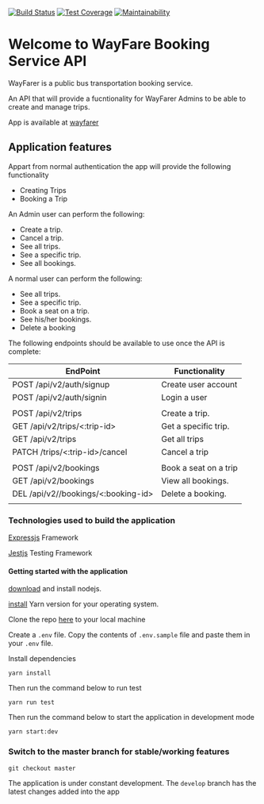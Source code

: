 [![Build Status](https://travis-ci.org/danielotieno/way-farer-api.svg?branch=develop)](https://travis-ci.org/danielotieno/way-farer-api)
[![Test Coverage](https://api.codeclimate.com/v2/badges/89c988eb1fc6305e7577/test_coverage)](https://codeclimate.com/github/danielotieno/way-farer-api/test_coverage)
[![Maintainability](https://api.codeclimate.com/v2/badges/89c988eb1fc6305e7577/maintainability)](https://codeclimate.com/github/danielotieno/way-farer-api/maintainability)

# Welcome to WayFare Booking Service API

WayFarer is a public bus transportation booking service.

An API that will provide a fucntionality for WayFarer Admins to be able to
create and manage trips.

App is available at [wayfarer](https://wayfarer-api-app.herokuapp.com/docs/)

## Application features

Appart from normal authentication the app will provide the following
functionality

- Creating Trips
- Booking a Trip

An Admin user can perform the following:

- Create a trip.
- Cancel a trip.
- See all trips.
- See a specific trip.
- See all bookings.

A normal user can perform the following:

- See all trips.
- See a specific trip.
- Book a seat on a trip.
- See his/her bookings.
- Delete a booking

The following endpoints should be available to use once the API is complete:

| EndPoint                            | Functionality         |
| ----------------------------------- | --------------------- |
| POST /api/v2/auth/signup            | Create user account   |
| POST /api/v2/auth/signin            | Login a user          |
|                                     |                       |
| POST /api/v2/trips                  | Create a trip.        |
| GET /api/v2/trips/<:trip-id>        | Get a specific trip.  |
| GET /api/v2/trips                   | Get all trips         |
| PATCH /trips/<:trip-id>/cancel      | Cancel a trip         |
|                                     |                       |
| POST /api/v2/bookings               | Book a seat on a trip |
| GET /api/v2/bookings                | View all bookings.    |
| DEL /api/v2//bookings/<:booking-id> | Delete a booking.     |
|                                     |                       |

### Technologies used to build the application

[Expressjs](https://expressjs.com/) Framework

[Jestjs](https://jestjs.io/) Testing Framework

#### Getting started with the application

[download](https://nodejs.org/en/download/) and install nodejs.

[install](https://yarnpkg.com/en/docs/install) Yarn version for your operating system.

Clone the repo [here](https://github.com/danielotieno/way-farer-api) to your local machine

Create a `.env` file. Copy the contents of `.env.sample` file and paste them in your `.env` file.

Install dependencies

`yarn install`

Then run the command below to run test

`yarn run test`

Then run the command below to start the application in development mode

`yarn start:dev`

### Switch to the master branch for stable/working features

`git checkout master`

The application is under constant development. The `develop` branch has the latest changes added into the app
